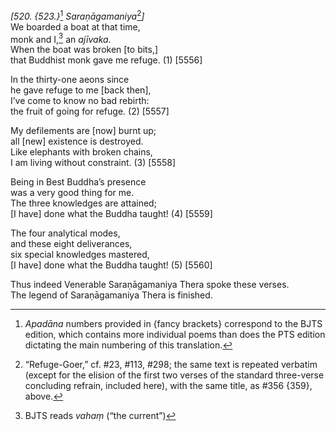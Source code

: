 *\[520. {523.}*[^1] *Saraṇāgamaniya*[^2]*\]*  
We boarded a boat at that time,  
monk and I,[^3] an *ajīvaka.*  
When the boat was broken \[to bits,\]  
that Buddhist monk gave me refuge. (1) \[5556\]

In the thirty-one aeons since  
he gave refuge to me \[back then\],  
I’ve come to know no bad rebirth:  
the fruit of going for refuge. (2) \[5557\]

My defilements are \[now\] burnt up;  
all \[new\] existence is destroyed.  
Like elephants with broken chains,  
I am living without constraint. (3) \[5558\]

Being in Best Buddha’s presence  
was a very good thing for me.  
The three knowledges are attained;  
\[I have\] done what the Buddha taught! (4) \[5559\]

The four analytical modes,  
and these eight deliverances,  
six special knowledges mastered,  
\[I have\] done what the Buddha taught! (5) \[5560\]

Thus indeed Venerable Saraṇāgamaniya Thera spoke these verses.  
The legend of Saraṇāgamaniya Thera is finished.  
[^1]: *Apadāna* numbers provided in {fancy brackets} correspond to the
    BJTS edition, which contains more individual poems than does the PTS
    edition dictating the main numbering of this translation.  
[^2]: “Refuge-Goer,” cf. \#23, \#113, \#298; the same text is repeated
    verbatim (except for the elision of the first two verses of the
    standard three-verse concluding refrain, included here), with the
    same title, as \#356 {359}, above.  
[^3]: BJTS reads *vahaṃ* (“the current”)

